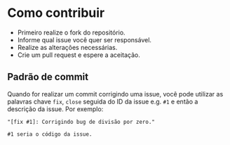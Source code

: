 
# Como contribuir

- Primeiro realize o fork do repositório.
- Informe qual issue você quer ser responsável.
- Realize as alterações necessárias.
- Crie um pull request e espere a aceitação.

## Padrão de commit

Quando for realizar um commit corrigindo uma issue, você pode utilizar as palavras chave `fix`, `close` seguida do ID da issue e.g. `#1` e então a descrição da issue. Por exemplo:

```
"[fix #1]: Corrigindo bug de divisão por zero."
```

`#1 seria o código da issue.`



